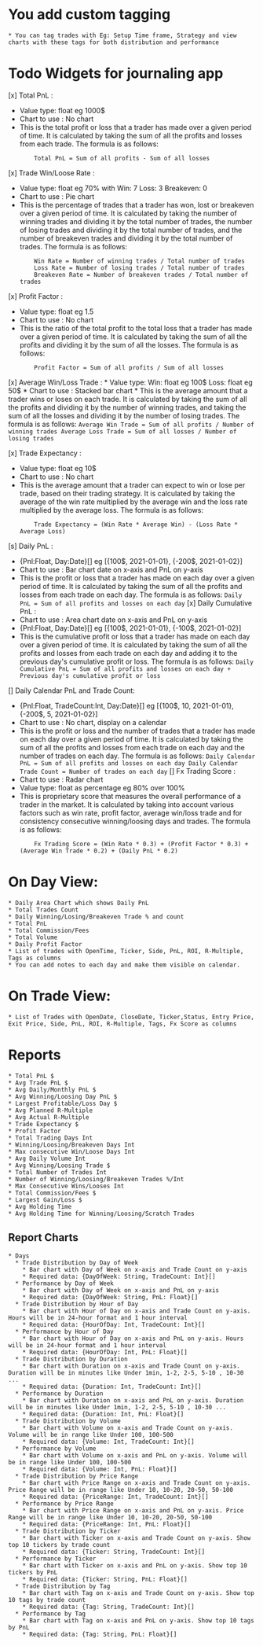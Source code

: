 # You add custom tagging
    * You can tag trades with Eg: Setup Time frame, Strategy and view charts with these tags for both distribution and performance

# Todo Widgets for journaling app

[x] Total PnL  : 
  * Value type: float eg 1000$  
  * Chart to use : No chart
  * This is the total profit or loss that a trader has made over a given period of time. It is calculated by taking the sum of all the profits and losses from each trade. The formula is as follows:
    ```
        Total PnL = Sum of all profits - Sum of all losses
    ```

[x] Trade Win/Loose Rate :
  * Value type: float eg 70% with Win: 7 Loss: 3 Breakeven: 0
  * Chart to use : Pie chart
  * This is the percentage of trades that a trader has won, lost or breakeven over a given period of time. It is calculated by taking the number of winning trades and dividing it by the total number of trades, the number of losing trades and dividing it by the total number of trades, and the number of breakeven trades and dividing it by the total number of trades. The formula is as follows:
    ```
        Win Rate = Number of winning trades / Total number of trades
        Loss Rate = Number of losing trades / Total number of trades
        Breakeven Rate = Number of breakeven trades / Total number of trades
    ```
[x] Profit Factor : 
  * Value type: float eg 1.5
  * Chart to use : No chart
  * This is the ratio of the total profit to the total loss that a trader has made over a given period of time. It is calculated by taking the sum of all the profits and dividing it by the sum of all the losses. The formula is as follows:
    ```
        Profit Factor = Sum of all profits / Sum of all losses
    ```

[x] Average Win/Loss Trade : 
    * Value type: Win: float eg 100$ Loss: float eg 50$
    * Chart to use : Stacked bar chart
    * This is the average amount that a trader wins or loses on each trade. It is calculated by taking the sum of all the profits and dividing it by the number of winning trades, and taking the sum of all the losses and dividing it by the number of losing trades. The formula is as follows:
    ```
        Average Win Trade = Sum of all profits / Number of winning trades
        Average Loss Trade = Sum of all losses / Number of losing trades
    ```

[x] Trade Expectancy : 
  * Value type: float eg 10$
  * Chart to use : No chart
  * This is the average amount that a trader can expect to win or lose per trade, based on their trading strategy. It is calculated by taking the average of the win rate multiplied by the average win and the loss rate multiplied by the average loss. The formula is as follows:
    ```
        Trade Expectancy = (Win Rate * Average Win) - (Loss Rate * Average Loss)
    ```

[s] Daily PnL :
  * {Pnl:Float, Day:Date}[] eg [{100$, 2021-01-01}, {-200$, 2021-01-02}]
  * Chart to use : Bar chart date on x-axis and PnL on y-axis
  * This is the profit or loss that a trader has made on each day over a given period of time. It is calculated by taking the sum of all the profits and losses from each trade on each day. The formula is as follows:
        ```
            Daily PnL = Sum of all profits and losses on each day
        ```
[x] Daily Cumulative PnL :
  * Chart to use : Area chart date on x-axis and PnL on y-axis
  * {Pnl:Float, Day:Date}[] eg [{100$, 2021-01-01}, {-100$, 2021-01-02}]
  * This is the cumulative profit or loss that a trader has made on each day over a given period of time. It is calculated by taking the sum of all the profits and losses from each trade on each day and adding it to the previous day's cumulative profit or loss. The formula is as follows:
        ```
            Daily Cumulative PnL = Sum of all profits and losses on each day + Previous day's cumulative profit or loss
        ```

[] Daily Calendar PnL and Trade Count:
  * {Pnl:Float, TradeCount:Int, Day:Date}[] eg [{100$, 10, 2021-01-01}, {-200$, 5, 2021-01-02}]
  * Chart to use : No chart, display on a calendar
  * This is the profit or loss and the number of trades that a trader has made on each day over a given period of time. It is calculated by taking the sum of all the profits and losses from each trade on each day and the number of trades on each day. The formula is as follows:
        ```
            Daily Calendar PnL = Sum of all profits and losses on each day
            Daily Calendar Trade Count = Number of trades on each day
        ```
[] Fx Trading Score :
  * Chart to use : Radar chart
  * Value type: float as percentage eg 80% over 100%
  * This is proprietary score that measures the overall performance of a trader in the market. It is calculated by taking into account various factors such as win rate, profit factor, average win/loss trade and for consistency consecutive winning/loosing days and trades. The formula is as follows:
    ```
        Fx Trading Score = (Win Rate * 0.3) + (Profit Factor * 0.3) + (Average Win Trade * 0.2) + (Daily PnL * 0.2)
    ```



# On Day View:
    * Daily Area Chart which shows Daily PnL
    * Total Trades Count
    * Daily Winning/Losing/Breakeven Trade % and count
    * Total PnL
    * Total Commission/Fees
    * Total Volume
    * Daily Profit Factor
    * List of trades with OpenTime, Ticker, Side, PnL, ROI, R-Multiple, Tags as columns
    * You can add notes to each day and make them visible on calendar.

# On Trade View:
    * List of Trades with OpenDate, CloseDate, Ticker,Status, Entry Price, Exit Price, Side, PnL, ROI, R-Multiple, Tags, Fx Score as columns

# Reports
    * Total PnL $
    * Avg Trade PnL $
    * Avg Daily/Monthly PnL $
    * Avg Winning/Loosing Day PnL $
    * Largest Profitable/Loss Day $
    * Avg Planned R-Multiple
    * Avg Actual R-Multiple
    * Trade Expectancy $
    * Profit Factor
    * Total Trading Days Int
    * Winning/Loosing/Breakeven Days Int
    * Max consecutive Win/Loose Days Int
    * Avg Daily Volume Int
    * Avg Winning/Loosing Trade $
    * Total Number of Trades Int
    * Number of Winning/Loosing/Breakeven Trades %/Int
    * Max Consecutive Wins/Looses Int
    * Total Commission/Fees $
    * Largest Gain/Loss $
    * Avg Holding Time
    * Avg Holding Time for Winning/Loosing/Scratch Trades
## Report Charts
    * Days 
      * Trade Distribution by Day of Week
        * Bar chart with Day of Week on x-axis and Trade Count on y-axis 
        * Required data: {DayOfWeek: String, TradeCount: Int}[]
      * Performance by Day of Week
        * Bar chart with Day of Week on x-axis and PnL on y-axis
        * Required data: {DayOfWeek: String, PnL: Float}[]
      * Trade Distribution by Hour of Day
        * Bar chart with Hour of Day on x-axis and Trade Count on y-axis. Hours will be in 24-hour format and 1 hour interval
        * Required data: {HourOfDay: Int, TradeCount: Int}[]
      * Performance by Hour of Day
        * Bar chart with Hour of Day on x-axis and PnL on y-axis. Hours will be in 24-hour format and 1 hour interval
        * Required data: {HourOfDay: Int, PnL: Float}[]
      * Trade Distribution by Duration
        * Bar chart with Duration on x-axis and Trade Count on y-axis. Duration will be in minutes like Under 1min, 1-2, 2-5, 5-10 , 10-30 ...
        * Required data: {Duration: Int, TradeCount: Int}[]
      * Performance by Duration
        * Bar chart with Duration on x-axis and PnL on y-axis. Duration will be in minutes like Under 1min, 1-2, 2-5, 5-10 , 10-30 ...
        * Required data: {Duration: Int, PnL: Float}[]
      * Trade Distribution by Volume
        * Bar chart with Volume on x-axis and Trade Count on y-axis. Volume will be in range like Under 100, 100-500 
        * Required data: {Volume: Int, TradeCount: Int}[]
      * Performance by Volume
        * Bar chart with Volume on x-axis and PnL on y-axis. Volume will be in range like Under 100, 100-500 
        * Required data: {Volume: Int, PnL: Float}[]
      * Trade Distribution by Price Range
        * Bar chart with Price Range on x-axis and Trade Count on y-axis. Price Range will be in range like Under 10, 10-20, 20-50, 50-100
        * Required data: {PriceRange: Int, TradeCount: Int}[]
      * Performance by Price Range
        * Bar chart with Price Range on x-axis and PnL on y-axis. Price Range will be in range like Under 10, 10-20, 20-50, 50-100
        * Required data: {PriceRange: Int, PnL: Float}[]
      * Trade Distribution by Ticker
        * Bar chart with Ticker on x-axis and Trade Count on y-axis. Show top 10 tickers by trade count
        * Required data: {Ticker: String, TradeCount: Int}[]
      * Performance by Ticker
        * Bar chart with Ticker on x-axis and PnL on y-axis. Show top 10 tickers by PnL
        * Required data: {Ticker: String, PnL: Float}[]
      * Trade Distribution by Tag
        * Bar chart with Tag on x-axis and Trade Count on y-axis. Show top 10 tags by trade count
        * Required data: {Tag: String, TradeCount: Int}[]
      * Performance by Tag
        * Bar chart with Tag on x-axis and PnL on y-axis. Show top 10 tags by PnL
        * Required data: {Tag: String, PnL: Float}[]